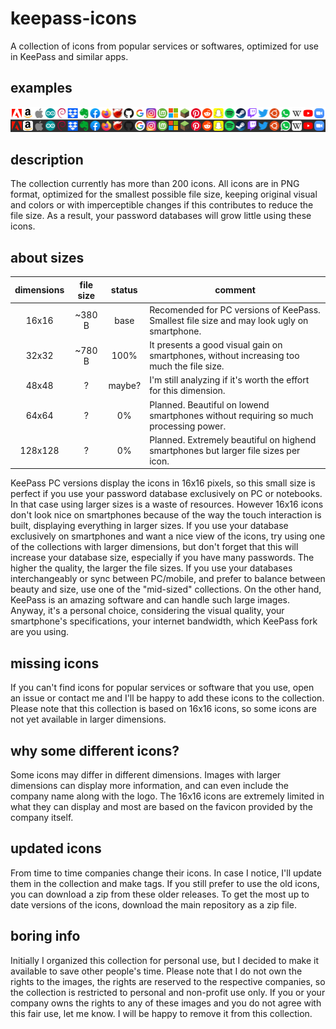 # keepass-icons
A collection of icons from popular services or softwares, optimized for use in KeePass and similar apps.

## examples
![Some example icons](/examples.png "Example icons")

## description
The collection currently has more than 200 icons. All icons are in PNG format, optimized for the smallest possible file size, keeping original visual and colors or with imperceptible changes if this contributes to reduce the file size. As a result, your password databases will grow little using these icons.

## about sizes
| dimensions | file size | status | comment                                                                                    |
|:----------:|:---------:|:------:|--------------------------------------------------------------------------------------------|
|    16x16   |   ~380 B  |  base  | Recomended for PC versions of KeePass. Smallest file size and may look ugly on smartphone. |
|    32x32   |   ~780 B  |  100%  | It presents a good visual gain on smartphones, without increasing too much the file size.  |
|    48x48   |     ?     | maybe? | I'm still analyzing if it's worth the effort for this dimension.                           |
|    64x64   |     ?     |   0%   | Planned. Beautiful on lowend smartphones without requiring so much processing power.       |
|   128x128  |     ?     |   0%   | Planned. Extremely beautiful on highend smartphones but larger file sizes per icon.        |

KeePass PC versions display the icons in 16x16 pixels, so this small size is perfect if you use your password database exclusively on PC or notebooks. In that case using larger sizes is a waste of resources. However 16x16 icons don't look nice on smartphones because of the way the touch interaction is built, displaying everything in larger sizes. If you use your database exclusively on smartphones and want a nice view of the icons, try using one of the collections with larger dimensions, but don't forget that this will increase your database size, especially if you have many passwords. The higher the quality, the larger the file sizes. If you use your databases interchangeably or sync between PC/mobile, and prefer to balance between beauty and size, use one of the "mid-sized" collections. On the other hand, KeePass is an amazing software and can handle such large images. Anyway, it's a personal choice, considering the visual quality, your smartphone's specifications, your internet bandwidth, which KeePass fork are you using.

## missing icons
If you can't find icons for popular services or software that you use, open an issue or contact me and I'll be happy to add these icons to the collection. Please note that this collection is based on 16x16 icons, so some icons are not yet available in larger dimensions.

## why some different icons?
Some icons may differ in different dimensions. Images with larger dimensions can display more information, and can even include the company name along with the logo. The 16x16 icons are extremely limited in what they can display and most are based on the favicon provided by the company itself.

## updated icons
From time to time companies change their icons. In case I notice, I'll update them in the collection and make tags. If you still prefer to use the old icons, you can download a zip from these older releases. To get the most up to date versions of the icons, download the main repository as a zip file.

## boring info
Initially I organized this collection for personal use, but I decided to make it available to save other people's time. Please note that I do not own the rights to the images, the rights are reserved to the respective companies, so the collection is restricted to personal and non-profit use only. If you or your company owns the rights to any of these images and you do not agree with this fair use, let me know. I will be happy to remove it from this collection.
